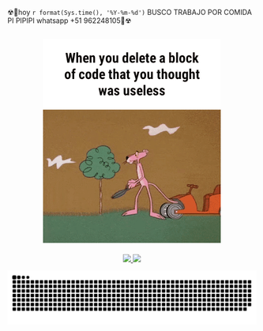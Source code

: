 ☢🚸hoy `r format(Sys.time(), '%Y-%m-%d')` BUSCO TRABAJO POR COMIDA PI PIPIPI whatsapp +51 962248105🚸☢

## <div align="center">![MC Technology](src/1.GIF)</div>
<div align="center" >
  <a href="https://github.com/conchatuperrofrito">
  <img height="180em" src="https://github-readme-stats.vercel.app/api?username=conchatuperrofrito&show_icons=true&theme=radical&include_all_commits=true&count_private=true"/>
  <img height="180em" src="https://github-readme-stats.vercel.app/api/top-langs/?username=conchatuperrofrito&layout=compact&langs_count=7&theme=radical"/>
</div>

![Snake animation](src/serpiente.svg)

